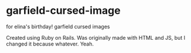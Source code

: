 # garfield-cursed-image
for elina's birthday! garfield cursed images

Created using Ruby on Rails. Was originally made with HTML and JS, but I changed it because whatever. Yeah.
